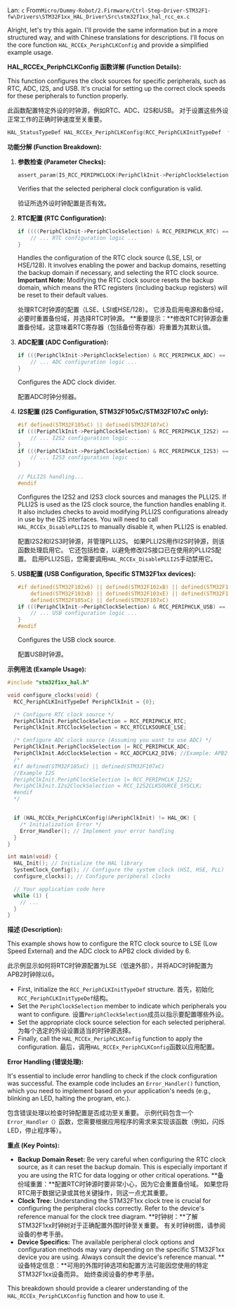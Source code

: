 Lan: `c` From`Micro/Dummy-Robot/2.Firmware/Ctrl-Step-Driver-STM32F1-fw\Drivers\STM32F1xx_HAL_Driver\Src\stm32f1xx_hal_rcc_ex.c`

Alright, let's try this again. I'll provide the same information but in a more structured way, and with Chinese translations for descriptions.  I'll focus on the core function `HAL_RCCEx_PeriphCLKConfig` and provide a simplified example usage.

**HAL_RCCEx_PeriphCLKConfig 函数详解 (Function Details):**

This function configures the clock sources for specific peripherals, such as RTC, ADC, I2S, and USB.  It's crucial for setting up the correct clock speeds for these peripherals to function properly.

此函数配置特定外设的时钟源，例如RTC、ADC、I2S和USB。 对于设置这些外设正常工作的正确时钟速度至关重要。

```c
HAL_StatusTypeDef HAL_RCCEx_PeriphCLKConfig(RCC_PeriphCLKInitTypeDef  *PeriphClkInit) { ... }
```

**功能分解 (Function Breakdown):**

1.  **参数检查 (Parameter Checks):**

    ```c
    assert_param(IS_RCC_PERIPHCLOCK(PeriphClkInit->PeriphClockSelection));
    ```

    Verifies that the selected peripheral clock configuration is valid.

    验证所选外设时钟配置是否有效。

2.  **RTC配置 (RTC Configuration):**

    ```c
    if ((((PeriphClkInit->PeriphClockSelection) & RCC_PERIPHCLK_RTC) == RCC_PERIPHCLK_RTC)) {
        // ... RTC configuration logic ...
    }
    ```

    Handles the configuration of the RTC clock source (LSE, LSI, or HSE/128). It involves enabling the power and backup domains, resetting the backup domain if necessary, and selecting the RTC clock source. **Important Note:** Modifying the RTC clock source resets the backup domain, which means the RTC registers (including backup registers) will be reset to their default values.

    处理RTC时钟源的配置（LSE、LSI或HSE/128）。 它涉及启用电源和备份域，必要时重置备份域，并选择RTC时钟源。 **重要提示：**修改RTC时钟源会重置备份域，这意味着RTC寄存器（包括备份寄存器）将重置为其默认值。

3.  **ADC配置 (ADC Configuration):**

    ```c
    if (((PeriphClkInit->PeriphClockSelection) & RCC_PERIPHCLK_ADC) == RCC_PERIPHCLK_ADC) {
        // ... ADC configuration logic ...
    }
    ```

    Configures the ADC clock divider.

    配置ADC时钟分频器。

4.  **I2S配置 (I2S Configuration, STM32F105xC/STM32F107xC only):**

    ```c
    #if defined(STM32F105xC) || defined(STM32F107xC)
    if (((PeriphClkInit->PeriphClockSelection) & RCC_PERIPHCLK_I2S2) == RCC_PERIPHCLK_I2S2) {
        // ... I2S2 configuration logic ...
    }
    if (((PeriphClkInit->PeriphClockSelection) & RCC_PERIPHCLK_I2S3) == RCC_PERIPHCLK_I2S3) {
        // ... I2S3 configuration logic ...
    }

    // PLLI2S handling...
    #endif
    ```

    Configures the I2S2 and I2S3 clock sources and manages the PLLI2S. If PLLI2S is used as the I2S clock source, the function handles enabling it. It also includes checks to avoid modifying PLLI2S configurations already in use by the I2S interfaces. You will need to call  `HAL_RCCEx_DisablePLLI2S` to manually disable it, when PLLI2S is enabled.

    配置I2S2和I2S3时钟源，并管理PLLI2S。 如果PLLI2S用作I2S时钟源，则该函数处理启用它。 它还包括检查，以避免修改I2S接口已在使用的PLLI2S配置。 启用PLLI2S后，您需要调用`HAL_RCCEx_DisablePLLI2S`手动禁用它。

5.  **USB配置 (USB Configuration, Specific STM32F1xx devices):**

    ```c
    #if defined(STM32F102x6) || defined(STM32F102xB) || defined(STM32F103x6) || \
        defined(STM32F103xB) || defined(STM32F103xE) || defined(STM32F103xG) || \
        defined(STM32F105xC) || defined(STM32F107xC)
    if (((PeriphClkInit->PeriphClockSelection) & RCC_PERIPHCLK_USB) == RCC_PERIPHCLK_USB) {
        // ... USB configuration logic ...
    }
    #endif
    ```

    Configures the USB clock source.

    配置USB时钟源。

**示例用法 (Example Usage):**

```c
#include "stm32f1xx_hal.h"

void configure_clocks(void) {
  RCC_PeriphCLKInitTypeDef PeriphClkInit = {0};

  /* Configure RTC clock source */
  PeriphClkInit.PeriphClockSelection = RCC_PERIPHCLK_RTC;
  PeriphClkInit.RTCClockSelection = RCC_RTCCLKSOURCE_LSE;

  /* Configure ADC clock source (Assuming you want to use ADC) */
  PeriphClkInit.PeriphClockSelection |= RCC_PERIPHCLK_ADC;
  PeriphClkInit.AdcClockSelection = RCC_ADCPCLK2_DIV6; //Example: APB2 clock divided by 6
  /*
  #if defined(STM32F105xC) || defined(STM32F107xC)
  //Example I2S
  PeriphClkInit.PeriphClockSelection |= RCC_PERIPHCLK_I2S2;
  PeriphClkInit.I2s2ClockSelection = RCC_I2S2CLKSOURCE_SYSCLK;
  #endif
  */


  if (HAL_RCCEx_PeriphCLKConfig(&PeriphClkInit) != HAL_OK) {
    /* Initialization Error */
    Error_Handler(); // Implement your error handling
  }
}

int main(void) {
  HAL_Init(); // Initialize the HAL library
  SystemClock_Config(); // Configure the system clock (HSI, HSE, PLL)
  configure_clocks(); // Configure peripheral clocks

  // Your application code here
  while (1) {
    // ...
  }
}
```

**描述 (Description):**

This example shows how to configure the RTC clock source to LSE (Low Speed External) and the ADC clock to APB2 clock divided by 6.

此示例显示如何将RTC时钟源配置为LSE（低速外部），并将ADC时钟配置为APB2时钟除以6。

*   First, initialize the `RCC_PeriphCLKInitTypeDef` structure. 首先，初始化`RCC_PeriphCLKInitTypeDef`结构。
*   Set the `PeriphClockSelection` member to indicate which peripherals you want to configure. 设置`PeriphClockSelection`成员以指示要配置哪些外设。
*   Set the appropriate clock source selection for each selected peripheral.为每个选定的外设设置适当的时钟源选择。
*   Finally, call the `HAL_RCCEx_PeriphCLKConfig` function to apply the configuration. 最后，调用`HAL_RCCEx_PeriphCLKConfig`函数以应用配置。

**Error Handling (错误处理):**

It's essential to include error handling to check if the clock configuration was successful. The example code includes an `Error_Handler()` function, which you need to implement based on your application's needs (e.g., blinking an LED, halting the program, etc.).

包含错误处理以检查时钟配置是否成功至关重要。 示例代码包含一个`Error_Handler（）`函数，您需要根据应用程序的需求来实现该函数（例如，闪烁LED，停止程序等）。

**重点 (Key Points):**

*   **Backup Domain Reset:** Be very careful when configuring the RTC clock source, as it can reset the backup domain. This is especially important if you are using the RTC for data logging or other critical operations.
    **备份域重置：**配置RTC时钟源时要非常小心，因为它会重置备份域。 如果您将RTC用于数据记录或其他关键操作，则这一点尤其重要。
*   **Clock Tree:** Understanding the STM32F1xx clock tree is crucial for configuring the peripheral clocks correctly. Refer to the device's reference manual for the clock tree diagram.
    **时钟树：**了解STM32F1xx时钟树对于正确配置外围时钟至关重要。 有关时钟树图，请参阅设备的参考手册。
*   **Device Specifics:** The available peripheral clock options and configuration methods may vary depending on the specific STM32F1xx device you are using. Always consult the device's reference manual.
    **设备特定信息：**可用的外围时钟选项和配置方法可能因您使用的特定STM32F1xx设备而异。 始终查阅设备的参考手册。

This breakdown should provide a clearer understanding of the `HAL_RCCEx_PeriphCLKConfig` function and how to use it.
